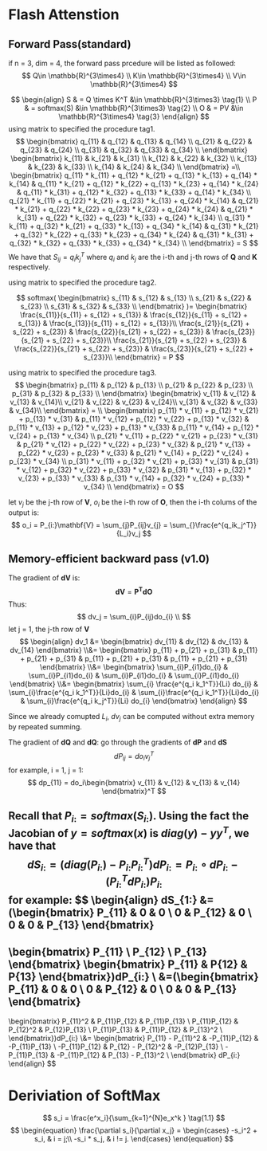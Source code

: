 # Flash Attenstion
## Forward Pass(standard)
if n = 3, dim = 4, the forward pass prcedure will be listed as followed:
$$
    Q\in \mathbb{R}^{3\times4}  \\
    K\in \mathbb{R}^{3\times4}  \\
    V\in \mathbb{R}^{3\times4} 
$$

$$
\begin{align}
    S & = Q \times K^T  &\in    \mathbb{R}^{3\times3} \tag{1} \\
    P & = softmax(S)    &\in    \mathbb{R}^{3\times3} \tag{2} \\ 
    O & = PV            &\in    \mathbb{R}^{3\times4} \tag{3}
\end{align}
$$
using matrix to specified the procedure tag1.
$$
\begin{bmatrix}
    q_{11} & q_{12} & q_{13} & q_{14} \\  
    q_{21} & q_{22} & q_{23} & q_{24} \\  
    q_{31} & q_{32} & q_{33} & q_{34} \\  
\end{bmatrix}  
\begin{bmatrix}  
    k_{11} & k_{21} & k_{31} \\  
    k_{12} & k_{22} & k_{32} \\  
    k_{13} & k_{23} & k_{33} \\  
    k_{14} & k_{24} & k_{34} \\  
\end{bmatrix}  
=\\
\begin{bmatrix}  
    q_{11} * k_{11} + q_{12} * k_{21} + q_{13} * k_{13} + q_{14} * k_{14} & q_{11} * k_{21} + q_{12} * k_{22} + q_{13} * k_{23} + q_{14} * k_{24} & q_{11} * k_{31} + q_{12} * k_{32} + q_{13} * k_{33} + q_{14} * k_{34} \\  
    q_{21} * k_{11} + q_{22} * k_{21} + q_{23} * k_{13} + q_{24} * k_{14} & q_{21} * k_{21} + q_{22} * k_{22} + q_{23} * k_{23} + q_{24} * k_{24} & q_{21} * k_{31} + q_{22} * k_{32} + q_{23} * k_{33} + q_{24} * k_{34} \\  
    q_{31} * k_{11} + q_{32} * k_{21} + q_{33} * k_{13} + q_{34} * k_{14} & q_{31} * k_{21} + q_{32} * k_{22} + q_{33} * k_{23} + q_{34} * k_{24} & q_{31} * k_{31} + q_{32} * k_{32} + q_{33} * k_{33} + q_{34} * k_{34} \\  
\end{bmatrix} = S
$$
We have that $S_{ij} = q_ik_j^T$ where $q_i$ and $k_j$ are the i-th and j-th rows of $\mathbf{Q}$ and $\mathbf{K}$ respectively.

using matrix to specified the procedure tag2.

$$
softmax(
\begin{bmatrix}
    s_{11} & s_{12} & s_{13} \\ 
    s_{21} & s_{22} & s_{23} \\ 
    s_{31} & s_{32} & s_{33} \\ 
\end{bmatrix}
)=
\begin{bmatrix}
    \frac{s_{11}}{s_{11} + s_{12} + s_{13}} & \frac{s_{12}}{s_{11} + s_{12} + s_{13}} & \frac{s_{13}}{s_{11} + s_{12} + s_{13}}\\
    \frac{s_{21}}{s_{21} + s_{22} + s_{23}} & \frac{s_{22}}{s_{21} + s_{22} + s_{23}} & \frac{s_{23}}{s_{21} + s_{22} + s_{23}}\\
    \frac{s_{21}}{s_{21} + s_{22} + s_{23}} & \frac{s_{22}}{s_{21} + s_{22} + s_{23}} & \frac{s_{23}}{s_{21} + s_{22} + s_{23}}\\
\end{bmatrix} = P
$$

using matrix to specified the procedure tag3.
$$
\begin{bmatrix}
    p_{11} & p_{12} & p_{13} \\ 
    p_{21} & p_{22} & p_{23} \\ 
    p_{31} & p_{32} & p_{33} \\ 
\end{bmatrix}
\begin{bmatrix}
    v_{11} & v_{12} & v_{13} & v_{14}\\ 
    v_{21} & v_{22} & v_{23} & v_{24}\\ 
    v_{31} & v_{32} & v_{33} & v_{34}\\ 
\end{bmatrix}
= \\
\begin{bmatrix}
    p_{11} * v_{11} + p_{12} * v_{21} + p_{13} * v_{31} & p_{11} * v_{12} + p_{12} * v_{22} + p_{13} * v_{32} & p_{11} * v_{13} + p_{12} * v_{23} + p_{13} * v_{33} & p_{11} * v_{14} + p_{12} * v_{24} + p_{13} * v_{34} \\
    p_{21} * v_{11} + p_{22} * v_{21} + p_{23} * v_{31} & p_{21} * v_{12} + p_{22} * v_{22} + p_{23} * v_{32} & p_{21} * v_{13} + p_{22} * v_{23} + p_{23} * v_{33} & p_{21} * v_{14} + p_{22} * v_{24} + p_{23} * v_{34} \\
    p_{31} * v_{11} + p_{32} * v_{21} + p_{33} * v_{31} & p_{31} * v_{12} + p_{32} * v_{22} + p_{33} * v_{32} & p_{31} * v_{13} + p_{32} * v_{23} + p_{33} * v_{33} & p_{31} * v_{14} + p_{32} * v_{24} + p_{33} * v_{34} \\
\end{bmatrix} = O
$$

let $v_j$ be the j-th row of $\mathbf{V}$, $o_i$ be the i-th row of $\mathbf{O}$, then the i-th colums of the output is:
$$
    o_i = P_{i:}\mathbf{V} = \sum_{j}P_{ij}v_{j} = \sum_{}\frac{e^{q_ik_j^T}}{L_i}v_j
$$

## Memory-efficient backward pass (v1.0)
The gradient of $\mathbf{dV}$ is:
$$
    \mathbf{dV} = \mathbf{P^TdO}
$$
Thus:
$$
    dv_j = \sum_{i}P_{ij}do_{i} \\
$$
let j = 1, the j-th row of $\mathbf{V}$
$$
\begin{align}
dv_1 &= \begin{bmatrix}
    dv_{11} &  dv_{12} & dv_{13} & dv_{14} 
\end{bmatrix} \\&= 
\begin{bmatrix}
    p_{11} + p_{21} + p_{31} &  p_{11} + p_{21} + p_{31} & p_{11} + p_{21} + p_{31} & p_{11} + p_{21} + p_{31}
\end{bmatrix} \\&= 
\begin{bmatrix} 
    \sum_{i}P_{i1}do_{i} & \sum_{i}P_{i1}do_{i} & \sum_{i}P_{i1}do_{i} & \sum_{i}P_{i1}do_{i} 
\end{bmatrix} \\&=
\begin{bmatrix}
    \sum_{i} \frac{e^{q_i k_1^T}}{Li} do_{i} & \sum_{i}\frac{e^{q_i k_1^T}}{Li}do_{i} & \sum_{i}\frac{e^{q_i k_1^T}}{Li}do_{i} & \sum_{i}\frac{e^{q_i k_j^T}}{Li} do_{i}
\end{bmatrix}
\end{align}
$$

Since we already comupted $L_i$, $dv_j$ can be computed without extra memory by repeated summing.

The gradient of $\mathbf{dQ}$ and $\mathbf{dQ}$:
go through the gradients of $\mathbf{dP}$ and $\mathbf{dS}$
$$
    dP_{ij} = do_iv_j^T
$$
for example, i = 1, j = 1:
$$
    dp_{11} = 
do_i\begin{bmatrix}
    v_{11} & v_{12} & v_{13} & v_{14}
\end{bmatrix}^T
$$

Recall that $P_{i:} = softmax(S_{i:})$. Using the fact the Jacobian of $y = softmax(x)$ is $diag(y) - yy^{T}$, we have that
$$
    dS_{i:} = (diag(P_{i:}) - P_{i:}P_{i:}^T)dP_{i:} = P_{i:} \circ dP_{i:} - (P_{i:}^TdP_{i:})P_{i:}
$$
for example:
$$
\begin{align}
dS_{1:} &= (\begin{bmatrix}
P_{11} & 0 & 0 \\
0 & P_{12} & 0 \\
0 & 0 & P_{13}
\end{bmatrix}
- 
\begin{bmatrix}
P_{11} \\  P_{12} \\  P_{13}
\end{bmatrix}
\begin{bmatrix}
P_{11} & P{12} & P{13}
\end{bmatrix})dP_{i:}
\\ &=(\begin{bmatrix}
P_{11} & 0 & 0 \\
0 & P_{12} & 0 \\
0 & 0 & P_{13}
\end{bmatrix}
-
\begin{bmatrix}
P_{11}^2 & P_{11}P_{12} & P_{11}P_{13} \\ 
P_{11}P_{12} & P_{12}^2 & P_{12}P_{13} \\ 
P_{11}P_{13} & P_{11}P_{12} & P_{13}^2 \\ 
\end{bmatrix})dP_{i:}
\\&=
\begin{bmatrix}
P_{11} - P_{11}^2 & -P_{11}P_{12} & -P_{11}P_{13} \\ 
-P_{11}P_{12} & P_{12} - P_{12}^2 & -P_{12}P_{13} \\ 
-P_{11}P_{13} & -P_{11}P_{12} & P_{13} - P_{13}^2 \\ 
\end{bmatrix}
dP_{i:}
\end{align}
$$

# Deriviation of SoftMax
$$
   s_i = \frac{e^x_i}{\sum_{k=1}^{N}e_x^k }  \tag{1.1}
$$
$$
\begin{equation}
\frac{\partial s_i}{\partial x_j} = \begin{cases}
    -s_i^2 + s_i, & i = j;\\
    -s_i * s_j, & i != j.
\end{cases}
\end{equation}
$$

